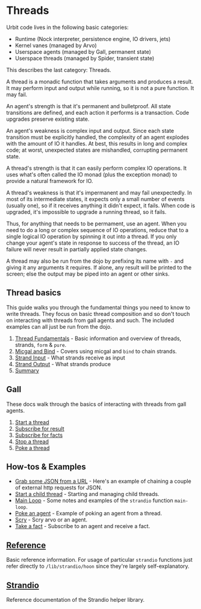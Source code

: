 # Threads

Urbit code lives in the following basic categories:

- Runtime (Nock interpreter, persistence engine, IO drivers, jets)
- Kernel vanes (managed by Arvo)
- Userspace agents (managed by Gall, permanent state)
- Userspace threads (managed by Spider, transient state)

This describes the last category: Threads.

A thread is a monadic function that takes arguments and produces a result. It may perform input and output while running, so it is not a pure function. It may fail.

An agent's strength is that it's permanent and bulletproof. All state transitions are defined, and each action it performs is a transaction. Code upgrades preserve existing state.

An agent's weakness is complex input and output. Since each state transition must be explicitly handled, the complexity of an agent explodes with the amount of IO it handles. At best, this results in long and complex code; at worst, unexpected states are mishandled, corrupting permanent state.

A thread's strength is that it can easily perform complex IO operations. It uses what's often called the IO monad (plus the exception monad) to provide a natural framework for IO.

A thread's weakness is that it's impermanent and may fail unexpectedly. In most of its intermediate states, it expects only a small number of events (usually one), so if it receives anything it didn't expect, it fails. When code is upgraded, it's impossible to upgrade a running thread, so it fails.

Thus, for anything that needs to be permament, use an agent. When you need to do a long or complex sequence of IO operations, reduce that to a single logical IO operation by spinning it out into a thread. If you only change your agent's state in response to success of the thread, an IO failure will never result in partially applied state changes.

A thread may also be run from the dojo by prefixing its name with `-` and giving it any arguments it requires. If alone, any result will be printed to the screen; else the output may be piped into an agent or other sinks.

## Thread basics

This guide walks you through the fundamental things you need to know to write threads. They focus on basic thread composition and so don't touch on interacting with threads from gall agents and such. The included examples can all just be run from the dojo.
1. [Thread Fundamentals](tutorials/basics/fundamentals) - Basic information and overview of threads, strands, `form` & `pure`.
2. [Micgal and Bind](tutorials/basics/bind) - Covers using micgal and `bind` to chain strands.
3. [Strand Input](tutorials/basics/input) - What strands receive as input
4. [Strand Output](tutorials/basics/output) - What strands produce
5. [Summary](tutorials/basics/summary)

## Gall

These docs walk through the basics of interacting with threads from gall agents.

1. [Start a thread](examples/gall/start-thread)
2. [Subscribe for result](examples/gall/take-result)
3. [Subscribe for facts](examples/gall/take-facts)
4. [Stop a thread](examples/gall/stop-thread)
5. [Poke a thread](examples/gall/poke-thread)

## How-tos & Examples

- [Grab some JSON from a URL](examples/get-json) - Here's an example of chaining a couple of external http requests for JSON.
- [Start a child thread](examples/child-thread) - Starting and managing child threads.
- [Main Loop](examples/main-loop) - Some notes and examples of the `strandio` function `main-loop`.
- [Poke an agent](examples/poke-agent) - Example of poking an agent from a thread.
- [Scry](examples/scry) - Scry arvo or an agent.
- [Take a fact](examples/take-fact) - Subscribe to an agent and receive a fact.

## [Reference](reference/api)

Basic reference information. For usage of particular `strandio` functions just refer directly to `/lib/strandio/hoon` since they're largely self-explanatory.

## [Strandio](reference/strandio)

Reference documentation of the Strandio helper library.

